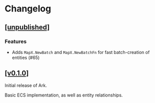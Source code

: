# Changelog

## [[unpublished]](https://github.com/mlange-42/ark/compare/v0.1.0...main)

### Features

- Adds `MapX.NewBatch` and `MapX.NewBatchFn` for fast batch-creation of entities (#65)

## [[v0.1.0]](https://github.com/mlange-42/ark/tree/v0.1.0)

Initial release of Ark.

Basic ECS implementation, as well as entity relationships.
